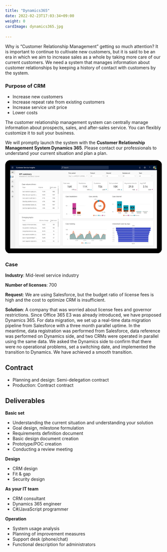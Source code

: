 ```yaml
---
title: "Dynamics365"
date: 2022-02-23T17:03:34+09:00
weight: 0
cardImage: dynamics365.jpg

---
```


Why is “Customer Relationship Management” getting so much attention? It is important to continue to cultivate new customers, but it is said to be an era in which we aim to increase sales as a whole by taking more care of our current customers. We need a system that manages information about customer relationships by keeping a history of contact with customers by the system.

### Purpose of CRM

- Increase new customers
- Increase repeat rate from existing customers
- Increase service unit price
- Lower costs

The customer relationship management system can centrally manage information about prospects, sales, and after-sales service. You can flexibly customize it to suit your business.

We will promptly launch the system with the **Customer Relationship Management System Dynamics 365**. Please contact our professionals to understand your current situation and plan a plan.

![ Image is not Available !](dynamics-365.webp)

### Case

**Industry**: Mid-level service industry

**Number of licenses**: 700

**Request**: We are using Salesforce, but the budget ratio of license fees is high and the cost to optimize CRM is insufficient.

**Solution**: A company that was worried about license fees and governor restrictions. Since Office 365 E3 was already introduced, we have proposed Dynamics 365. For data migration, we set up a real-time data migration pipeline from Salesforce with a three month parallel uptime. In the meantime, data registration was performed from Salesforce, data reference was performed on Dynamics side, and two CRMs were operated in parallel using the same data. We asked the Dynamics side to confirm that there were no operational problems, set a switching date, and implemented the transition to Dynamics. We have achieved a smooth transition.

## Contract

- Planning and design: Semi-delegation contract
- Production: Contract contract

## Deliverables

**Basic set**

- Understanding the current situation and understanding your solution
- Goal design, milestone formulation
- Requirements definition document
- Basic design document creation
- Prototype/POC creation
- Conducting a review meeting



**Design**

- CRM design
- Fit & gap
- Security design

**As your IT team**

- CRM consultant
- Dynamics 365 engineer
- C#/JavaScript programmer

**Operation**

- System usage analysis
- Planning of improvement measures
- Support desk (phone/chat)
- Functional description for administrators